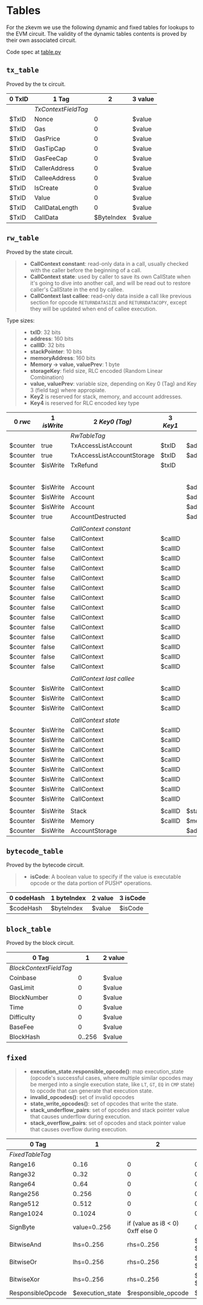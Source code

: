 # Tables

For the zkevm we use the following dynamic and fixed tables for lookups to the EVM circuit.  The validity of the dynamic tables contents is proved by their own associated circuit.

Code spec at [table.py](../src/zkevm_specs/evm/table.py)

## `tx_table`

Proved by the tx circuit.

| 0 TxID | 1 Tag               | 2          | 3 value |
| ---    | ---                 | ---        | ---     |
|        | *TxContextFieldTag* |            |         |
| $TxID  | Nonce               | 0          | $value  |
| $TxID  | Gas                 | 0          | $value  |
| $TxID  | GasPrice            | 0          | $value  |
| $TxID  | GasTipCap           | 0          | $value  |
| $TxID  | GasFeeCap           | 0          | $value  |
| $TxID  | CallerAddress       | 0          | $value  |
| $TxID  | CalleeAddress       | 0          | $value  |
| $TxID  | IsCreate            | 0          | $value  |
| $TxID  | Value               | 0          | $value  |
| $TxID  | CallDataLength      | 0          | $value  |
| $TxID  | CallData            | $ByteIndex | $value  |

## `rw_table`

Proved by the state circuit.

> - **CallContext constant**: read-only data in a call, usually checked with the
>   caller before the beginning of a call.
> - **CallContext state**: used by caller to save its own CallState when it's going
>   to dive into another call, and will be read out to restore caller's
>   CallState in the end by callee.
> - **CallContext last callee**: read-only data inside a call like previous section
>   for opcode `RETURNDATASIZE` and `RETURNDATACOPY`, except they will be
>   updated when end of callee execution.

Type sizes:

> - **txID**: 32 bits
> - **address**: 160 bits
> - **callID**: 32 bits
> - **stackPointer**: 10 bits
> - **memoryAddress**: 160 bits
> - **Memory -> value, valuePrev**: 1 byte
> - **storageKey**: field size, RLC encoded (Random Linear Combination)
> - **value, valuePrev**: variable size, depending on Key 0 (Tag) and Key 3 (field tag) where appropiate.
> - **Key2** is reserved for stack, memory, and account addresses.
> - **Key4** is reserved for RLC encoded key type

| 0 *rwc*  | 1 *isWrite* | 2 *Key0 (Tag)*             | 3 *Key1* | 4 *Key2*       | 5 *Key3*                   | 6 *Key4*    | 7 *Value0* | 8 *Value1* | 9 *Aux0* | 10 *Aux1*       |
| -------- | ----------- | -------------------------- | -------- | -------------- | -------------------------- | ----------- | ---------  | ---------- | -------- | --------------- |
|          |             | *RwTableTag*               |          |                |                            |             |            |            |          |                 |
| $counter | true        | TxAccessListAccount        | $txID    | $address       |                            |             | $value     | $valuePrev | 0        | 0               |
| $counter | true        | TxAccessListAccountStorage | $txID    | $address       |                            | $storageKey | $value     | $valuePrev |          | 0               |
| $counter | $isWrite    | TxRefund                   | $txID    |                |                            |             | $value     | $valuePrev | 0        | 0               |
|          |             |                            |          |                |                            |             |            |            |          |                 |
|          |             |                            |          |                | *AccountFieldTag*          |             |            |            |          |                 |
| $counter | $isWrite    | Account                    |          | $address       | Nonce                      |             | $value     | $valuePrev | 0        | 0               |
| $counter | $isWrite    | Account                    |          | $address       | Balance                    |             | $value     | $valuePrev | 0        | 0               |
| $counter | $isWrite    | Account                    |          | $address       | CodeHash                   |             | $value     | $valuePrev | 0        | 0               |
| $counter | true        | AccountDestructed          |          | $address       |                            |             | $value     | $valuePrev | 0        | 0               |
|          |             |                            |          |                |                            |             |            |            |          |                 |
|          |             | *CallContext constant*     |          |                | *CallContextFieldTag* (ro) |             |            |            |          |                 |
| $counter | false       | CallContext                | $callID  |                | RwCounterEndOfReversion    |             | $value     | 0          | 0        | 0               |
| $counter | false       | CallContext                | $callID  |                | CallerId                   |             | $value     | 0          | 0        | 0               |
| $counter | false       | CallContext                | $callID  |                | TxId                       |             | $value     | 0          | 0        | 0               |
| $counter | false       | CallContext                | $callID  |                | Depth                      |             | $value     | 0          | 0        | 0               |
| $counter | false       | CallContext                | $callID  |                | CallerAddress              |             | $value     | 0          | 0        | 0               |
| $counter | false       | CallContext                | $callID  |                | CalleeAddress              |             | $value     | 0          | 0        | 0               |
| $counter | false       | CallContext                | $callID  |                | CallDataOffset             |             | $value     | 0          | 0        | 0               |
| $counter | false       | CallContext                | $callID  |                | CallDataLength             |             | $value     | 0          | 0        | 0               |
| $counter | false       | CallContext                | $callID  |                | ReturnDataOffset           |             | $value     | 0          | 0        | 0               |
| $counter | false       | CallContext                | $callID  |                | ReturnDataLength           |             | $value     | 0          | 0        | 0               |
| $counter | false       | CallContext                | $callID  |                | Value                      |             | $value     | 0          | 0        | 0               |
| $counter | false       | CallContext                | $callID  |                | IsSuccess                  |             | $value     | 0          | 0        | 0               |
| $counter | false       | CallContext                | $callID  |                | IsPersistent               |             | $value     | 0          | 0        | 0               |
| $counter | false       | CallContext                | $callID  |                | IsStatic                   |             | $value     | 0          | 0        | 0               |
|          |             |                            |          |                |                            |             |            |            |          |                 |
|          |             | *CallContext last callee*  |          |                | *CallContextFieldTag* (rw) |             |            |            |          |                 |
| $counter | $isWrite    | CallContext                | $callID  |                | LastCalleeId               |             | $value     | 0          | 0        | 0               |
| $counter | $isWrite    | CallContext                | $callID  |                | LastCalleeReturnDataOffset |             | $value     | 0          | 0        | 0               |
| $counter | $isWrite    | CallContext                | $callID  |                | LastCalleeReturnDataLength |             | $value     | 0          | 0        | 0               |
|          |             |                            |          |                |                            |             |            |            |          |                 |
|          |             | *CallContext state*        |          |                | *CallContextFieldTag* (rw) |             |            |            |          |                 |
| $counter | $isWrite    | CallContext                | $callID  |                | IsRoot                     |             | $value     | 0          | 0        | 0               |
| $counter | $isWrite    | CallContext                | $callID  |                | IsCreate                   |             | $value     | 0          | 0        | 0               |
| $counter | $isWrite    | CallContext                | $callID  |                | CodeSource                 |             | $value     | 0          | 0        | 0               |
| $counter | $isWrite    | CallContext                | $callID  |                | ProgramCounter             |             | $value     | 0          | 0        | 0               |
| $counter | $isWrite    | CallContext                | $callID  |                | StackPointer               |             | $value     | 0          | 0        | 0               |
| $counter | $isWrite    | CallContext                | $callID  |                | GasLeft                    |             | $value     | 0          | 0        | 0               |
| $counter | $isWrite    | CallContext                | $callID  |                | MemorySize                 |             | $value     | 0          | 0        | 0               |
| $counter | $isWrite    | CallContext                | $callID  |                | StateWriteCounter          |             | $value     | 0          | 0        | 0               |
|          |             |                            |          |                |                            |             |            |            |          |                 |
| $counter | $isWrite    | Stack                      | $callID  | $stackPointer  |                            |             | $value     | 0          | 0        | 0               |
| $counter | $isWrite    | Memory                     | $callID  | $memoryAddress |                            |             | $value     | 0          | 0        | 0               |
| $counter | $isWrite    | AccountStorage             |          | $address       |                            | $storageKey | $value     | $valuePrev | $txID    | $CommittedValue |

## `bytecode_table`

Proved by the bytecode circuit.

> - **isCode**: A boolean value to specify if the value is executable opcode or
>   the data portion of PUSH\* operations.

| 0 codeHash | 1 byteIndex | 2 value | 3 isCode |
| ---        | ---         | ---     | ---      |
| $codeHash  | $byteIndex  | $value  | $isCode  |

## `block_table`

Proved by the block circuit.

| 0 Tag                  | 1      | 2 value |
| ---                    | ---    | ---     |
| *BlockContextFieldTag* |        |         |
| Coinbase               | 0      | $value  |
| GasLimit               | 0      | $value  |
| BlockNumber            | 0      | $value  |
| Time                   | 0      | $value  |
| Difficulty             | 0      | $value  |
| BaseFee                | 0      | $value  |
| BlockHash              | 0..256 | $value  |

## `fixed`

> - **execution_state.responsible_opcode()**: map execution_state (opcode's
>   successful cases, where multiple similar opcodes may be merged into a
>   single execution state, like `LT`, `GT`, `EQ` in `CMP` state) to opcode
>   that can generate that execution state.
> - **invalid_opcodes()**: set of invalid opcodes
> - **state_write_opcodes()**: set of opcodes that write the state.
> - **stack_underflow_pairs**: set of opcodes and stack pointer value that
>   causes underflow during execution.
> - **stack_overflow_pairs**: set of opcodes and stack pointer value that
>   causes overflow during execution.

| 0 Tag             | 1                     | 2                                         | 3             |
| ---               | ---                   | ---                                       | ---           |
| *FixedTableTag*   |                       |                                           |               |
| Range16           | 0..16                 | 0                                         | 0             |
| Range32           | 0..32                 | 0                                         | 0             |
| Range64           | 0..64                 | 0                                         | 0             |
| Range256          | 0..256                | 0                                         | 0             |
| Range512          | 0..512                | 0                                         | 0             |
| Range1024         | 0..1024               | 0                                         | 0             |
| SignByte          | value=0..256          | if (value as i8 \< 0) 0xff else 0         | 0             |
| BitwiseAnd        | lhs=0..256            | rhs=0..256                                | $lhs AND $rhs |
| BitwiseOr         | lhs=0..256            | rhs=0..256                                | $lhs OR $rhs  |
| BitwiseXor        | lhs=0..256            | rhs=0..256                                | $lhs XOR $rhs |
| ResponsibleOpcode | $execution_state      | $responsible_opcode                       | $auxiliary    |
